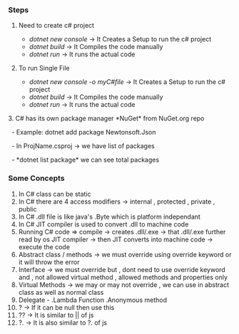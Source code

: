 ### Steps

1. Need to create c# project

   * *dotnet new console*  -> It Creates a Setup to run the c# project
   * *dotnet build*  -> It Compiles the code manually
   * *dotnet run*    -> It runs the actual code

2. To run Single File

   * *dotnet new console -o myC#file*  -> It Creates a Setup to run the c# project
   * *dotnet build*  -> It Compiles the code manually
   * *dotnet run*    -> It runs the actual code

3\. C# has its own package manager \*NuGet\* from NuGet.org repo

   - Example: dotnet add package Newtonsoft.Json

   - In ProjName.csproj -> we have list of packages

   - \*dotnet list package\* we can see total packages



### Some Concepts

1. In C# class can be static
2. In C# there are 4 access modifiers -> internal , protected , private , public
3. In C# .dll file is like java's .Byte which is platform independant
4. In C# JIT compiler is used to convert .dll to machine code
5. Running C# code => compile -> creates .dll/.exe -> that .dll/.exe further read by os JIT compiler -> then JIT converts into machine code -> execute the code
6. Abstract class / methods -> we must override using override keyword or it will throw the error  
7. Interface -> we must override but , dont need to use override keyword and , not allowed virtual method , allowed methods and properties only 
8. Virtual Methods  -> we may or may not override , we can use in abstract class as well as normal class 
9. Delegate - .Lambda Function .Anonymous method
10. ? -> If it can be null then use this 
11. ?? -> It is similar to || of js 
12. ?. -> It is also similar to ?. of js 
